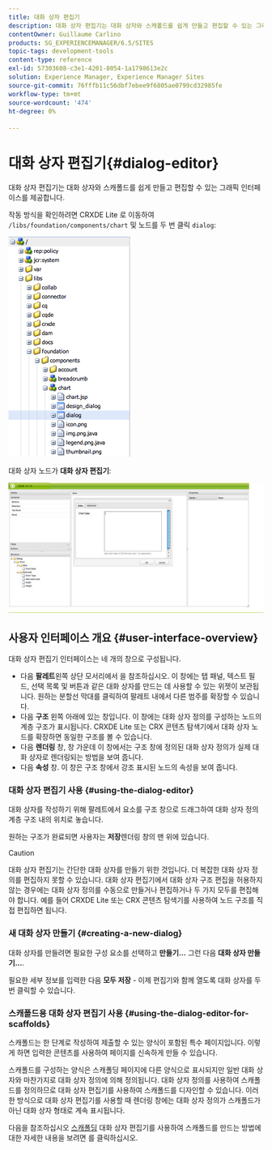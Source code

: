 ```yaml
---
title: 대화 상자 편집기
description: 대화 상자 편집기는 대화 상자와 스캐폴드를 쉽게 만들고 편집할 수 있는 그래픽 인터페이스를 제공합니다.
contentOwner: Guillaume Carlino
products: SG_EXPERIENCEMANAGER/6.5/SITES
topic-tags: development-tools
content-type: reference
exl-id: 57303608-c3e1-4201-8054-1a1798613e2c
solution: Experience Manager, Experience Manager Sites
source-git-commit: 76fffb11c56dbf7ebee9f6805ae0799cd32985fe
workflow-type: tm+mt
source-wordcount: '474'
ht-degree: 0%

---
```


# 대화 상자 편집기{#dialog-editor}

대화 상자 편집기는 대화 상자와 스캐폴드를 쉽게 만들고 편집할 수 있는 그래픽 인터페이스를 제공합니다.

작동 방식을 확인하려면 CRXDE Lite 로 이동하여 `/libs/foundation/components/chart` 및 노드를 두 번 클릭 `dialog`:

![chlimage_1-247](assets/chlimage_1-247.png)

대화 상자 노드가 **대화 상자 편집기**:

![screen_shot_2012-02-01at25033pm](assets/screen_shot_2012-02-01at25033pm.png)

## 사용자 인터페이스 개요 {#user-interface-overview}

대화 상자 편집기 인터페이스는 네 개의 창으로 구성됩니다.

* 다음 **팔레트**&#x200B;왼쪽 상단 모서리에서 을 참조하십시오. 이 창에는 탭 패널, 텍스트 필드, 선택 목록 및 버튼과 같은 대화 상자를 만드는 데 사용할 수 있는 위젯이 보관됩니다. 원하는 분할선 막대를 클릭하여 팔레트 내에서 다른 범주를 확장할 수 있습니다.
* 다음 **구조** 왼쪽 아래에 있는 창입니다. 이 창에는 대화 상자 정의를 구성하는 노드의 계층 구조가 표시됩니다. CRXDE Lite 또는 CRX 콘텐츠 탐색기에서 대화 상자 노드를 확장하면 동일한 구조를 볼 수 있습니다.
* 다음 **렌더링** 창, 창 가운데 이 창에서는 구조 창에 정의된 대화 상자 정의가 실제 대화 상자로 렌더링되는 방법을 보여 줍니다.
* 다음 **속성** 창. 이 창은 구조 창에서 강조 표시된 노드의 속성을 보여 줍니다.

### 대화 상자 편집기 사용 {#using-the-dialog-editor}

대화 상자를 작성하기 위해 팔레트에서 요소를 구조 창으로 드래그하여 대화 상자 정의 계층 구조 내의 위치로 놓습니다.

원하는 구조가 완료되면 사용자는 **저장**&#x200B;렌더링 창의 맨 위에 있습니다.

>[!CAUTION]
>
>대화 상자 편집기는 간단한 대화 상자를 만들기 위한 것입니다. 더 복잡한 대화 상자 정의를 편집하지 못할 수 있습니다. 대화 상자 편집기에서 대화 상자 구조 편집을 허용하지 않는 경우에는 대화 상자 정의를 수동으로 만들거나 편집하거나 두 가지 모두를 편집해야 합니다. 예를 들어 CRXDE Lite 또는 CRX 콘텐츠 탐색기를 사용하여 노드 구조를 직접 편집하면 됩니다.

### 새 대화 상자 만들기 {#creating-a-new-dialog}

대화 상자를 만들려면 필요한 구성 요소를 선택하고 **만들기...** 그런 다음 **대화 상자 만들기...**.

필요한 세부 정보를 입력한 다음 **모두 저장** - 이제 편집기와 함께 열도록 대화 상자를 두 번 클릭할 수 있습니다.

### 스캐폴드용 대화 상자 편집기 사용 {#using-the-dialog-editor-for-scaffolds}

스캐폴드는 한 단계로 작성하여 제출할 수 있는 양식이 포함된 특수 페이지입니다. 이렇게 하면 입력한 콘텐츠를 사용하여 페이지를 신속하게 만들 수 있습니다.

스캐폴드를 구성하는 양식은 스캐폴딩 페이지에 다른 양식으로 표시되지만 일반 대화 상자와 마찬가지로 대화 상자 정의에 의해 정의됩니다. 대화 상자 정의를 사용하여 스캐폴드를 정의하므로 대화 상자 편집기를 사용하여 스캐폴드를 디자인할 수 있습니다. 이러한 방식으로 대화 상자 편집기를 사용할 때 렌더링 창에는 대화 상자 정의가 스캐폴드가 아닌 대화 상자 형태로 계속 표시됩니다.

다음을 참조하십시오 [스캐폴딩](/help/sites-authoring/scaffolding.md) 대화 상자 편집기를 사용하여 스캐폴드를 만드는 방법에 대한 자세한 내용을 보려면 를 클릭하십시오.
